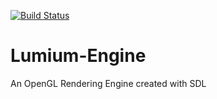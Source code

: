 [![Build Status](https://travis-ci.org/LumiumEngine/Lumium-Engine.svg?branch=master)](https://travis-ci.org/LumiumEngine/Lumium-Engine)

# Lumium-Engine
An OpenGL Rendering Engine created with SDL